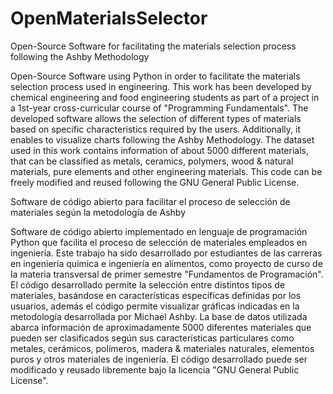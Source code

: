 # OpenMaterialsSelector

Open-Source Software for facilitating the materials selection process following the Ashby Methodology

Open-Source Software using Python in order to facilitate the materials selection process used in engineering. This work has been developed by chemical engineering and food engineering students as part of a project in a 1st-year cross-curricular course of "Programming Fundamentals". The developed software allows the selection of different types of materials based on specific characteristics required by the users. Additionally, it enables to visualize charts following the Ashby Methodology. The dataset used in this work contains information of about 5000 different materials, that can be classified as metals, ceramics, polymers, wood & natural materials, pure elements and other engineering materials. This code can be freely modified and reused following the GNU General Public License.



Software de código abierto para facilitar el proceso de selección de materiales según la metodología de Ashby

Software de código abierto implementado en lenguaje de programación Python que facilita el proceso de selección de materiales empleados en ingeniería. Este trabajo ha sido desarrollado por estudiantes de las carreras en ingeniería química e ingeniería en alimentos, como proyecto de curso de la materia transversal de primer semestre "Fundamentos de Programación". El código desarrollado permite la selección entre distintos tipos de materiales, basándose en características específicas definidas por los usuarios, además el código permite visualizar gráficas indicadas en la metodología desarrollada por Michael Ashby. La base de datos utilizada abarca información de aproximadamente 5000 diferentes materiales que pueden ser clasificados según sus características particulares como metales, cerámicos, polímeros, madera & materiales naturales, elementos puros y otros materiales de ingeniería. El código desarrollado puede ser modificado y reusado libremente bajo la licencia "GNU General Public License".
